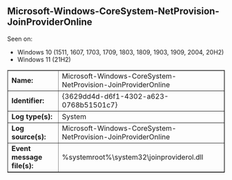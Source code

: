 ## Microsoft-Windows-CoreSystem-NetProvision-JoinProviderOnline

Seen on:
* Windows 10 (1511, 1607, 1703, 1709, 1803, 1809, 1903, 1909, 2004, 20H2)
* Windows 11 (21H2)

<table border="1" class="docutils">
  <tbody>
    <tr>
      <td><b>Name:</b></td>
      <td>Microsoft-Windows-CoreSystem-NetProvision-JoinProviderOnline</td>
    </tr>
    <tr>
      <td><b>Identifier:</b></td>
      <td>{3629dd4d-d6f1-4302-a623-0768b51501c7}</td>
    </tr>
    <tr>
      <td><b>Log type(s):</b></td>
      <td>System</td>
    </tr>
    <tr>
      <td><b>Log source(s):</b></td>
      <td>Microsoft-Windows-CoreSystem-NetProvision-JoinProviderOnline</td>
    </tr>
    <tr>
      <td><b>Event message file(s):</b></td>
      <td>%systemroot%\system32\joinproviderol.dll</td>
    </tr>
  </tbody>
</table>

&nbsp;

